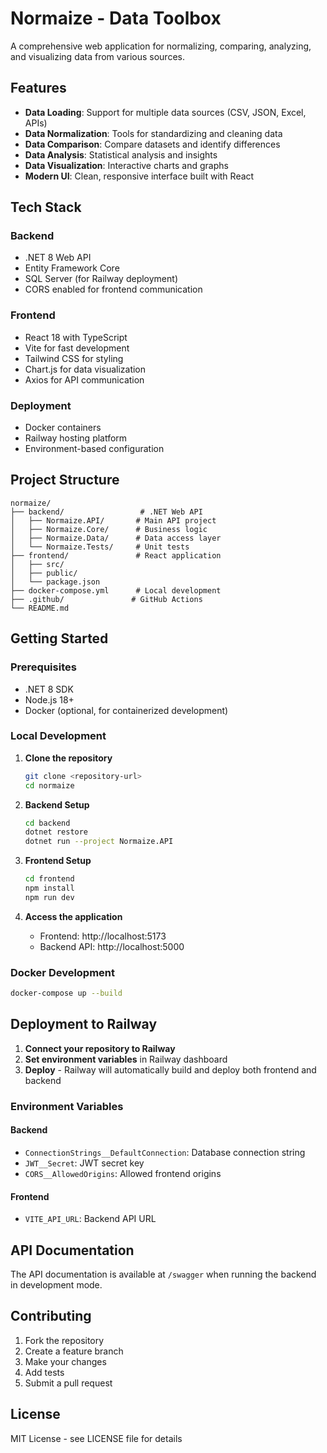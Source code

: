 # Normaize - Data Toolbox

A comprehensive web application for normalizing, comparing, analyzing, and visualizing data from various sources.

## Features

- **Data Loading**: Support for multiple data sources (CSV, JSON, Excel, APIs)
- **Data Normalization**: Tools for standardizing and cleaning data
- **Data Comparison**: Compare datasets and identify differences
- **Data Analysis**: Statistical analysis and insights
- **Data Visualization**: Interactive charts and graphs
- **Modern UI**: Clean, responsive interface built with React

## Tech Stack

### Backend
- .NET 8 Web API
- Entity Framework Core
- SQL Server (for Railway deployment)
- CORS enabled for frontend communication

### Frontend
- React 18 with TypeScript
- Vite for fast development
- Tailwind CSS for styling
- Chart.js for data visualization
- Axios for API communication

### Deployment
- Docker containers
- Railway hosting platform
- Environment-based configuration

## Project Structure

```
normaize/
├── backend/                 # .NET Web API
│   ├── Normaize.API/       # Main API project
│   ├── Normaize.Core/      # Business logic
│   ├── Normaize.Data/      # Data access layer
│   └── Normaize.Tests/     # Unit tests
├── frontend/               # React application
│   ├── src/
│   ├── public/
│   └── package.json
├── docker-compose.yml      # Local development
├── .github/               # GitHub Actions
└── README.md
```

## Getting Started

### Prerequisites
- .NET 8 SDK
- Node.js 18+
- Docker (optional, for containerized development)

### Local Development

1. **Clone the repository**
   ```bash
   git clone <repository-url>
   cd normaize
   ```

2. **Backend Setup**
   ```bash
   cd backend
   dotnet restore
   dotnet run --project Normaize.API
   ```

3. **Frontend Setup**
   ```bash
   cd frontend
   npm install
   npm run dev
   ```

4. **Access the application**
   - Frontend: http://localhost:5173
   - Backend API: http://localhost:5000

### Docker Development

```bash
docker-compose up --build
```

## Deployment to Railway

1. **Connect your repository to Railway**
2. **Set environment variables** in Railway dashboard
3. **Deploy** - Railway will automatically build and deploy both frontend and backend

### Environment Variables

#### Backend
- `ConnectionStrings__DefaultConnection`: Database connection string
- `JWT__Secret`: JWT secret key
- `CORS__AllowedOrigins`: Allowed frontend origins

#### Frontend
- `VITE_API_URL`: Backend API URL

## API Documentation

The API documentation is available at `/swagger` when running the backend in development mode.

## Contributing

1. Fork the repository
2. Create a feature branch
3. Make your changes
4. Add tests
5. Submit a pull request

## License

MIT License - see LICENSE file for details 
